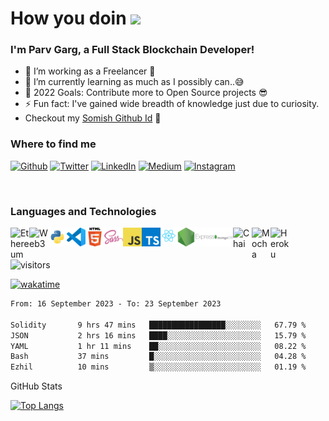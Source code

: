 <h1> How you doin <img src="https://emojis.slackmojis.com/emojis/images/1531849430/4246/blob-sunglasses.gif?1531849430" width="30"/></h1>

### I'm Parv Garg, a Full Stack Blockchain Developer!

- 🔭 I’m working as a Freelancer 🌟
- 🌱 I’m currently learning as much as I possibly can..😅
- 🥅 2022 Goals: Contribute more to Open Source projects 😎
- ⚡ Fun fact: I've gained wide breadth of knowledge just due to curiosity.
- Checkout my [Somish Github Id](https://github.com/parv-somish) 💪

<h3>Where to find me</h3>
<p><a href="https://github.com/parv3213" target="_blank"><img alt="Github" src="https://img.shields.io/badge/GitHub-%2312100E.svg?&style=for-the-badge&logo=Github&logoColor=white" /></a> <a href="https://twitter.com/parv3213" target="_blank"><img alt="Twitter" src="https://img.shields.io/badge/twitter-%231DA1F2.svg?&style=for-the-badge&logo=twitter&logoColor=white" /></a> <a href="https://www.linkedin.com/in/parv3213" target="_blank"><img alt="LinkedIn" src="https://img.shields.io/badge/linkedin-%230077B5.svg?&style=for-the-badge&logo=linkedin&logoColor=white" /></a> <a href="https://medium.com/@parv3213" target="_blank"><img alt="Medium" src="https://img.shields.io/badge/medium-%2312100E.svg?&style=for-the-badge&logo=medium&logoColor=white" /></a>
<a href="https://www.instagram.com/parv_" target="_blank"><img alt="Instagram" src="https://img.shields.io/badge/instagram-%2312100E.svg?&style=for-the-badge&logo=instagram" /></a>
</p>

<br />

### Languages and Technologies
<img align="left" alt="Ethereum" width="30px" src="https://img.icons8.com/nolan/64/ethereum.png" />
<img align="left" alt="Web3" width="30px" src="https://raw.githubusercontent.com/ethereum/web3.js/1.x/assets/logo/web3js.jpg" />
<img align="left" alt="Python" width="30px" src="https://raw.githubusercontent.com/github/explore/80688e429a7d4ef2fca1e82350fe8e3517d3494d/topics/python/python.png" />
<img align="left" alt="Visual Studio Code" width="30px" src="https://raw.githubusercontent.com/github/explore/80688e429a7d4ef2fca1e82350fe8e3517d3494d/topics/visual-studio-code/visual-studio-code.png" />
<img align="left" alt="HTML5" width="30px" src="https://raw.githubusercontent.com/github/explore/80688e429a7d4ef2fca1e82350fe8e3517d3494d/topics/html/html.png" />
<img align="left" alt="Sass" width="30px" src="https://raw.githubusercontent.com/github/explore/80688e429a7d4ef2fca1e82350fe8e3517d3494d/topics/sass/sass.png" />
<img align="left" alt="JavaScript" width="30px" src="https://raw.githubusercontent.com/github/explore/80688e429a7d4ef2fca1e82350fe8e3517d3494d/topics/javascript/javascript.png" />
<img align="left" alt="TypeScript" width="30px" src="https://raw.githubusercontent.com/github/explore/80688e429a7d4ef2fca1e82350fe8e3517d3494d/topics/typescript/typescript.png" />
<img align="left" alt="React" width="26px" src="https://raw.githubusercontent.com/github/explore/80688e429a7d4ef2fca1e82350fe8e3517d3494d/topics/react/react.png" />
<img align="left" alt="Node.js" width="30px" src="https://raw.githubusercontent.com/github/explore/80688e429a7d4ef2fca1e82350fe8e3517d3494d/topics/nodejs/nodejs.png" />
<img align="left" alt="Express.js" width="30px" src="https://raw.githubusercontent.com/github/explore/80688e429a7d4ef2fca1e82350fe8e3517d3494d/topics/express/express.png" />
<img align="left" alt="MongoDB" width="30px" src="https://raw.githubusercontent.com/github/explore/80688e429a7d4ef2fca1e82350fe8e3517d3494d/topics/mongodb/mongodb.png" />
<img align="left" alt="Chai" width="30px" src="https://camo.githubusercontent.com/431283cc1643d02167aac31067137897507c60fc/687474703a2f2f636861696a732e636f6d2f696d672f636861692d6c6f676f2e706e67" />
<img align="left" alt="Mocha" width="30px" src="https://camo.githubusercontent.com/af4bf83ab2ca125346740f9961345a24ec43b3a9/68747470733a2f2f636c6475702e636f6d2f78465646784f696f41552e737667" />
<img align="left" alt="Heroku" width="30px" src="https://cdn.jsdelivr.net/npm/simple-icons@3.12.3/icons/heroku.svg" />

<br /> <br /> 

![visitors](https://visitor-badge.laobi.icu/badge?page_id=parv3213.visitor_count)

[![wakatime](https://wakatime.com/badge/user/1e945d26-ba35-4c18-955c-1d409f786cc7.svg)](https://wakatime.com/@1e945d26-ba35-4c18-955c-1d409f786cc7)

<!--START_SECTION:waka-->

```txt
From: 16 September 2023 - To: 23 September 2023

Solidity       9 hrs 47 mins   █████████████████░░░░░░░░   67.79 %
JSON           2 hrs 16 mins   ████░░░░░░░░░░░░░░░░░░░░░   15.79 %
YAML           1 hr 11 mins    ██░░░░░░░░░░░░░░░░░░░░░░░   08.22 %
Bash           37 mins         █░░░░░░░░░░░░░░░░░░░░░░░░   04.28 %
Ezhil          10 mins         ▒░░░░░░░░░░░░░░░░░░░░░░░░   01.19 %
```

<!--END_SECTION:waka-->

<summary>GitHub Stats</summary>

[![Top Langs](https://github-readme-stats.vercel.app/api/top-langs/?username=parv3213&layout=compact)](https://github.com/parv3213/github-readme-stats)

[GitHub]: https://github.com/parv-somish
[twitter]: https://twitter.com/parv3213
[instagram]: https://www.instagram.com/parv_
[linkedin]: https://www.linkedin.com/in/parv3213/
